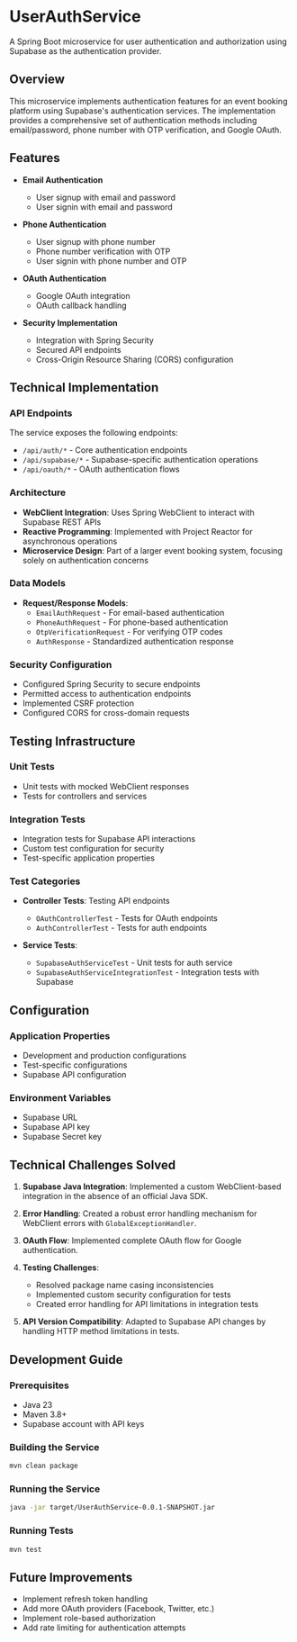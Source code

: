 # UserAuthService

A Spring Boot microservice for user authentication and authorization using Supabase as the authentication provider.

## Overview

This microservice implements authentication features for an event booking platform using Supabase's authentication services. The implementation provides a comprehensive set of authentication methods including email/password, phone number with OTP verification, and Google OAuth.

## Features

- **Email Authentication**
  - User signup with email and password
  - User signin with email and password
  
- **Phone Authentication**
  - User signup with phone number
  - Phone number verification with OTP
  - User signin with phone number and OTP
  
- **OAuth Authentication**
  - Google OAuth integration
  - OAuth callback handling
  
- **Security Implementation**
  - Integration with Spring Security
  - Secured API endpoints
  - Cross-Origin Resource Sharing (CORS) configuration
  
## Technical Implementation

### API Endpoints

The service exposes the following endpoints:

- `/api/auth/*` - Core authentication endpoints
- `/api/supabase/*` - Supabase-specific authentication operations
- `/api/oauth/*` - OAuth authentication flows

### Architecture

- **WebClient Integration**: Uses Spring WebClient to interact with Supabase REST APIs
- **Reactive Programming**: Implemented with Project Reactor for asynchronous operations
- **Microservice Design**: Part of a larger event booking system, focusing solely on authentication concerns

### Data Models

- **Request/Response Models**:
  - `EmailAuthRequest` - For email-based authentication
  - `PhoneAuthRequest` - For phone-based authentication
  - `OtpVerificationRequest` - For verifying OTP codes
  - `AuthResponse` - Standardized authentication response

### Security Configuration

- Configured Spring Security to secure endpoints
- Permitted access to authentication endpoints
- Implemented CSRF protection
- Configured CORS for cross-domain requests

## Testing Infrastructure

### Unit Tests

- Unit tests with mocked WebClient responses
- Tests for controllers and services

### Integration Tests

- Integration tests for Supabase API interactions
- Custom test configuration for security
- Test-specific application properties

### Test Categories

- **Controller Tests**: Testing API endpoints
  - `OAuthControllerTest` - Tests for OAuth endpoints
  - `AuthControllerTest` - Tests for auth endpoints
  
- **Service Tests**:
  - `SupabaseAuthServiceTest` - Unit tests for auth service
  - `SupabaseAuthServiceIntegrationTest` - Integration tests with Supabase

## Configuration

### Application Properties

- Development and production configurations
- Test-specific configurations
- Supabase API configuration

### Environment Variables

- Supabase URL
- Supabase API key
- Supabase Secret key

## Technical Challenges Solved

1. **Supabase Java Integration**: Implemented a custom WebClient-based integration in the absence of an official Java SDK.

2. **Error Handling**: Created a robust error handling mechanism for WebClient errors with `GlobalExceptionHandler`.

3. **OAuth Flow**: Implemented complete OAuth flow for Google authentication.

4. **Testing Challenges**: 
   - Resolved package name casing inconsistencies
   - Implemented custom security configuration for tests
   - Created error handling for API limitations in integration tests

5. **API Version Compatibility**: Adapted to Supabase API changes by handling HTTP method limitations in tests.

## Development Guide

### Prerequisites

- Java 23
- Maven 3.8+
- Supabase account with API keys

### Building the Service

```bash
mvn clean package
```

### Running the Service

```bash
java -jar target/UserAuthService-0.0.1-SNAPSHOT.jar
```

### Running Tests

```bash
mvn test
```

## Future Improvements

- Implement refresh token handling
- Add more OAuth providers (Facebook, Twitter, etc.)
- Implement role-based authorization
- Add rate limiting for authentication attempts 